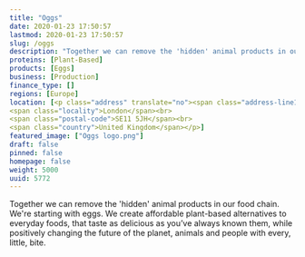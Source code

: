 ```yaml
---
title: "Oggs"
date: 2020-01-23 17:50:57
lastmod: 2020-01-23 17:50:57
slug: /oggs
description: "Together we can remove the 'hidden' animal products in our food chain. We're starting with eggs. We create affordable plant-based alternatives to everyday foods, that taste as delicious as you’ve always known them, while positively changing the future of the planet, animals and people with every, little, bite."
proteins: [Plant-Based]
products: [Eggs]
business: [Production]
finance_type: []
regions: [Europe]
location: [<p class="address" translate="no"><span class="address-line1">Durham Street</span><br>
<span class="locality">London</span><br>
<span class="postal-code">SE11 5JH</span><br>
<span class="country">United Kingdom</span></p>]
featured_image: ["Oggs logo.png"]
draft: false
pinned: false
homepage: false
weight: 5000
uuid: 5772
---
```

<p>Together we can remove the 'hidden' animal products in our food chain. We're starting with eggs. We create affordable plant-based alternatives to everyday foods, that taste as delicious as you’ve always known them, while positively changing the future of the planet, animals and people with every, little, bite.</p>
